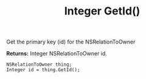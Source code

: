 ﻿---
uid: crmscript_ref_NSRelationToOwner_GetId
title: Integer GetId()
intellisense: NSRelationToOwner.GetId
keywords: NSRelationToOwner, GetId
so.topic: reference
---

Get the primary key (id) for the NSRelationToOwner

**Returns:** Integer NSRelationToOwner id.

```crmscript
NSRelationToOwner thing;
Integer id = thing.GetId();
```

